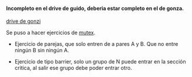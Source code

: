 #### Incompleto en el drive de guido, deberia estar completo en el de gonza.

[drive de gonzi](https://drive.google.com/drive/folders/126kdIOLQRDSRwNQLQcC4h4vzVaJuZJnF)

Se puso a hacer ejercicios de [mutex](http://materias.fi.uba.ar/7508/Slides/11EL-ExcMutua-Estructuras.pdf).


- Ejercicio de parejas, que solo entren de a pares A y B. Que no entre ningún B sin ningún A.

- Ejercicio de tipo barrier, solo un grupo de N puede entrar en la sección critica, al salir ese grupo debe poder entrar otro.
